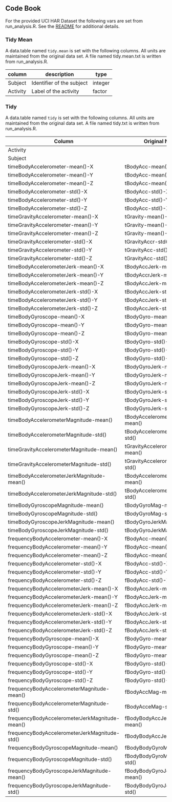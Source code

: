 ## Code Book

For the provided UCI HAR Dataset the following vars are set from run_analysis.R.  See the [README](README.md) for additional details.

### Tidy Mean

A data.table named `tidy.mean` is set with the following columns.  All units are maintained from the original data set. A file named tidy.mean.txt is written from run_analysis.R.

| column       | description                                              | type    |
| ------------ | -------------------------------------------------------- | ------- |
| Subject      | Identifier of the subject                                | integer |
| Activity     | Label of the activity                                    | factor  |


### Tidy

A data.table named `tidy` is set with the following columns.  All units are maintained from the original data set. A file named tidy.txt is written from run_analysis.R.

| Column                       | Original Name               |
| ---------------------------- | --------------------------- |
| Activity                     |                             |
| Subject                      |                             |
| timeBodyAccelerometer-mean()-X          | tBodyAcc-mean()-X           |
| timeBodyAccelerometer-mean()-Y          | tBodyAcc-mean()-Y           |
| timeBodyAccelerometer-mean()-Z          | tBodyAcc-mean()-Z           |
| timeBodyAccelerometer-std()-X           | tBodyAcc-std()-X            |
| timeBodyAccelerometer-std()-Y           | tBodyAcc-std()-Y            |
| timeBodyAccelerometer-std()-Z           | tBodyAcc-std()-Z            |
| timeGravityAccelerometer-mean()-X       | tGravity-mean()-X        |
| timeGravityAccelerometer-mean()-Y       | tGravity-mean()-Y        |
| timeGravityAccelerometer-mean()-Z       | tGravity-mean()-Z        |
| timeGravityAccelerometer-std()-X        | tGravityAccr-std()-X         |
| timeGravityAccelerometer-std()-Y        | tGravityAcc-std()-Y         |
| timeGravityAccelerometer-std()-Z        | tGravityAcc-std()-Z         |
| timeBodyAccelerometerJerk-mean()-X      | tBodyAccJerk-mean()-X       |
| timeBodyAccelerometerJerk-mean()-Y      | tBodyAccrJerk-mean()-Y       |
| timeBodyAccelerometerJerk-mean()-Z      | tBodyAccJerk-mean()-Z       |
| timeBodyAccelerometerJerk-std()-X       | tBodyAccJerk-std()-X        |
| timeBodyAccelerometerJerk-std()-Y       | tBodyAccJerk-std()-Y        |
| timeBodyAccelerometerJerk-std()-Z       | tBodyAccJerk-std()-Z        |
| timeBodyGyroscope-mean()-X         | tBodyGyro-mean()-X          |
| timeBodyGyroscope-mean()-Y         | tBodyGyro-mean()-Y          |
| timeBodyGyroscope-mean()-Z         | tBodyGyro-mean()-Z          |
| timeBodyGyroscope-std()-X          | tBodyGyro-std()-X           |
| timeBodyGyroscope-std()-Y          | tBodyGyro-std()-Y           |
| timeBodyGyroscope-std()-Z          | tBodyGyro-std()-Z           |
| timeBodyGyroscopeJerk-mean()-X     | tBodyGyroJerk-mean()-X      |
| timeBodyGyroscopeJerk-mean()-Y     | tBodyGyroJerk-mean()-Y      |
| timeBodyGyroscopeJerk-mean()-Z     | tBodyGyroJerk-mean()-Z      |
| timeBodyGyroscopeJerk-std()-X      | tBodyGyroJerk-std()-X       |
| timeBodyGyroscopeJerk-std()-Y      | tBodyGyroJerk-std()-Y       |
| timeBodyGyroscopeJerk-std()-Z      | tBodyGyroJerk-std()-Z       |
| timeBodyAccelerometerMagnitude-mean()         | tBodyAccelerometerMage-mean()          |
| timeBodyAccelerometerMagnitude-std()          | tBodyAccelerometerMage-std()           |
| timeGravityAccelerometerMagnitude-mean()      | tGravityAccelerometerMag-mean()       |
| timeGravityAccelerometerMagnitude-std()       | tGravityAccelerometerMag-std()        |
| timeBodyAccelerometerJerkMagnitude-mean()     | tBodyAccelerometerJerkMag-mean()      |
| timeBodyAccelerometerJerkMagnitude-std()      | tBodyAccelerometerJerkMag-std()       |
| timeBodyGyroscopeMagnitude-mean()        | tBodyGyroMag-mean()         |
| timeBodyGyroscopeMagnitude-std()         | tBodyGyroMag-std()          |
| timeBodyGyroscopeJerkMagnitude-mean()    | tBodyGyroJerkMag-mean()     |
| timeBodyGyroscopeJerkMagnitude-std()     | tBodyGyroJerkMag-std()      |
| frequencyBodyAccelerometer-mean()-X           | fBodyAcc-mean()-X           |
| frequencyBodyAccelerometer-mean()-Y           | fBodyAcc-mean()-Y           |
| frequencyBodyAccelerometer-mean()-Z           | fBodyAcc-mean()-Z           |
| frequencyBodyAccelerometer-std()-X            | fBodyAcc-std()-X            |
| frequencyBodyAccelerometer-std()-Y            | fBodyAcc-std()-Y            |
| frequencyBodyAccelerometer-std()-Z            | fBodyAcc-std()-Z            |
| frequencyBodyAccelerometerJerk-mean()-X       | fBodyAccJerk-mean()-X       |
| frequencyBodyAccelerometerJerk-mean()-Y       | fBodyAccJerk-mean()-Y       |
| frequencyBodyAccelerometerJerk-mean()-Z       | fBodyAccJerk-mean()-Z       |
| frequencyBodyAccelerometerJerk-std()-X        | fBodyAccJerk-std()-X        |
| frequencyBodyAccelerometerJerk-std()-Y        | fBodyAccJerk-std()-Y        |
| frequencyBodyAccelerometerJerk-std()-Z        | fBodyAccJerk-std()-Z        |
| frequencyBodyGyroscope-mean()-X          | fBodyGyro-mean()-X          |
| frequencyBodyGyroscope-mean()-Y          | fBodyGyro-mean()-Y          |
| frequencyBodyGyroscope-mean()-Z          | fBodyGyro-mean()-Z          |
| frequencyBodyGyroscope-std()-X           | fBodyGyro-std()-X           |
| frequencyBodyGyroscope-std()-Y           | fBodyGyro-std()-Y           |
| frequencyBodyGyroscope-std()-Z           | fBodyGyro-std()-Z           |
| frequencyBodyAccelerometerMagnitude-mean()          | fBodyAccMag-mean()          |
| frequencyBodyAccelerometerMagnitude-std()           | fBodyAcceMag-std()           |
| frequencyBodyAccelerometerJerkMagnitude-mean()  | fBodyBodyAccJerkMag-mean()  |
| frequencyBodyAccelerometerJerkMagnitude-std()   | fBodyBodyAccJerkMag-std()   |
| frequencyBodyGyroscopeMagnitude-mean()     | fBodyBodyGyroMag-mean()     |
| frequencyBodyGyroscopeMagnitude-std()      | fBodyBodyGyroMagnitude-std()      |
| frequencyBodyGyroscopeJerkMagnitude-mean() | fBodyBodyGyroJerkMag-mean() |
| frequencyBodyGyroscopeJerkMagnitude-std()  | fBodyBodyGyroJerkMag-std()  |

